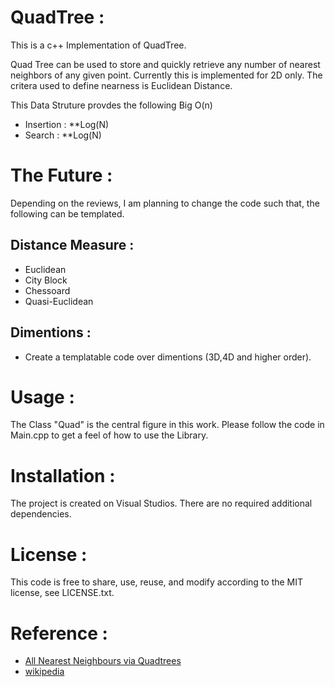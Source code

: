 QuadTree :
=======
This is a c++ Implementation of QuadTree. 

Quad Tree can be used to store and quickly retrieve any number of nearest neighbors of any given point. Currently this is implemented for 2D only. The critera used to define nearness is Euclidean Distance. 

This Data Struture provdes the following Big O(n)
* Insertion : **Log(N)
* Search    : **Log(N)

The Future :
==========
Depending on the reviews, I am planning to change the code such that, the following can be templated.

Distance Measure :
------
 * Euclidean
 * City Block
 * Chessoard
 * Quasi-Euclidean
 
 Dimentions :
 -------
 * Create a templatable code over dimentions (3D,4D and higher order).
 
 

Usage : 
=======
The Class "Quad" is the central figure in this work. 
Please follow the code in Main.cpp to get a feel of how to use the Library.

Installation :
=======
The project is created on Visual Studios. There are no required additional dependencies. 

License :
=======
This code is free to share, use, reuse, and modify according to the MIT license, see LICENSE.txt.

Reference :
=======
* [All Nearest Neighbours via Quadtrees](http://homepage.divms.uiowa.edu/~kvaradar/sp2012/daa/ann.pdf)
* [wikipedia](https://en.wikipedia.org/wiki/Quadtree)
